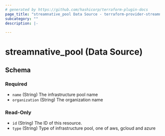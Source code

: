 ```yaml
---
# generated by https://github.com/hashicorp/terraform-plugin-docs
page_title: "streamnative_pool Data Source - terraform-provider-streamnative"
subcategory: ""
description: |-
  
---
```


# streamnative_pool (Data Source)





<!-- schema generated by tfplugindocs -->
## Schema

### Required

- `name` (String) The infrastructure pool name
- `organization` (String) The organization name

### Read-Only

- `id` (String) The ID of this resource.
- `type` (String) Type of infrastructure pool, one of aws, gcloud and azure
